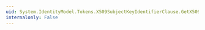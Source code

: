 ```yaml
---
uid: System.IdentityModel.Tokens.X509SubjectKeyIdentifierClause.GetX509SubjectKeyIdentifier
internalonly: False
---
```

